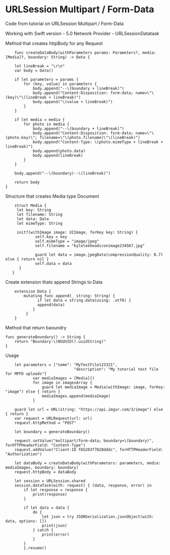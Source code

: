 # URLSession Multipart / Form-Data
Code from tutorial on URLSession Multipart / Form-Data

Working with 
Swift version - 5.0 
Network Provider - URLSessionDatatask


Method that creates httpBody for any Request

        func createDataBody(withParameters params: Parameters?, media: [Media]?, boundary: String) -> Data {
        
        let lineBreak = "\r\n"
        var body = Data()
        
        if let parameters = params {
            for (key, value) in parameters {
                body.append("--\(boundary + lineBreak)")
                body.append("Content-Disposition: form-data; name=\"\(key)\"\(lineBreak + lineBreak)")
                body.append("\(value + lineBreak)")
            }
        }
        
        if let media = media {
            for photo in media {
                body.append("--\(boundary + lineBreak)")
                body.append("Content-Disposition: form-data; name=\"\(photo.key)\"; filename=\"\(photo.filename)\"\(lineBreak)")
                body.append("Content-Type: \(photo.mimeType + lineBreak + lineBreak)")
                body.append(photo.data)
                body.append(lineBreak)
            }
        }
        
        body.append("--\(boundary)--\(lineBreak)")
        
        return body
    }

Structure that creates Media type Document

        struct Media {
         let key: String
         let filename: String
         let data: Data
         let mimeType: String
    
         init?(withImage image: UIImage, forKey key: String) {
                 self.key = key
                 self.mimeType = "image/jpeg"
                 self.filename = "kyleleeheadiconimage234567.jpg"
        
                 guard let data = image.jpegData(compressionQuality: 0.7) else { return nil }
                 self.data = data
          }
       }

Create extension thats append Strings to Data 

        extension Data {
            mutating func append(_ string: String) {
                  if let data = string.data(using: .utf8) {
                  append(data)
                }
             }
        }


Method that return baoundry 

    func generateBoundary() -> String {
        return "Boundary-\(NSUUID().uuidString)"
    }


Usage 


        let parameters = ["name": "MyTestFile123321",
                                  "description": "My tutorial test file for MPFD uploads"]
                var mediaImages = [Media]()
                for image in imagesArray {
                    guard let mediaImage = Media(withImage: image, forKey: "image") else { return }
                    mediaImages.append(mediaImage)
                }
        
        guard let url = URL(string: "https://api.imgur.com/3/image") else { return }
        var request = URLRequest(url: url)
        request.httpMethod = "POST"

        let boundary = generateBoundary()

        request.setValue("multipart/form-data; boundary=\(boundary)", forHTTPHeaderField: "Content-Type")
        request.addValue("Client-ID f65203f7020dddc", forHTTPHeaderField: "Authorization")

        let dataBody = createDataBody(withParameters: parameters, media: mediaImages, boundary: boundary)
        request.httpBody = dataBody

        let session = URLSession.shared
        session.dataTask(with: request) { (data, response, error) in
            if let response = response {
                print(response)
            }

            if let data = data {
                do {
                    let json = try JSONSerialization.jsonObject(with: data, options: [])
                    print(json)
                } catch {
                    print(error)
                }
            }
            }.resume()
